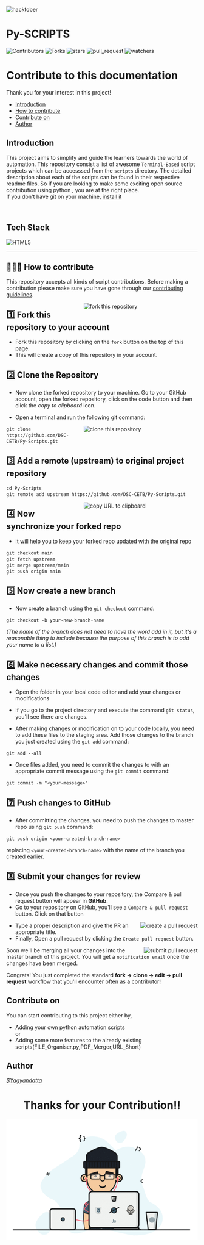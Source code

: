 ![hacktober](https://miro.medium.com/max/1400/0*nuqEJFMVU_qIE2ZO)

# Py-SCRIPTS

![Contributors](https://img.shields.io/github/contributors/DSC-CETB/Py-Scripts?color=darkgreen&style=plasitc)
![Forks](https://img.shields.io/github/forks/DSC-CETB/Py-Scripts?color=blue&style=plasitc)
![stars](https://img.shields.io/github/stars/DSC-CETB/Py-Scripts?style=plastic)
![pull_request](https://img.shields.io/github/issues-pr/DSC-CETB/Py-Scripts?style=plastic)
![watchers](https://img.shields.io/github/watchers/DSC-CETB/Py-Scripts?style=social)

# Contribute to this documentation

Thank you for your interest in this project!

* [Introduction](#introduction)
* [How to contribute](#how-to-contribute)
* [Contribute on](#contribute-on)
* [Author](#author)

## **Introduction**

This project aims to simplify and guide the learners towards the world of automation. This repository consist a list of awesome `Terminal-Based` script projects which  can be accesssed from  the ``scripts`` directory. The detailed description  about each of the scripts can be found in their respective readme files.
So if you are looking to make some exciting open source contribution using python , you are at the right place.
</br>
If you don't have git on your machine, [install it](https://help.github.com/articles/set-up-git/)

</br>

## **Tech Stack**

<img alt="HTML5" src="https://img.shields.io/badge/python-grey?&style=for-the-badge&logo=python&logoColor=blue" >

</br>

***

## 🧑🏿‍💻 **How to contribute**

This repository accepts all kinds of script contributions. Before making a contribution please make sure you have gone through our [contributing guidelines](https://github.com/DSC-CETB/Py-Scripts/blob/master/.github/CONTRIBUTING.md).

<img align="right" width="300" src="https://user-images.githubusercontent.com/64744084/95018364-e7d2df00-067c-11eb-9989-5ed586adb11b.jpg" alt="fork this repository" />

## 1️⃣ Fork this repository to your account</br>

* Fork this repository by clicking on the `fork` button on the top of this page.
* This will create a copy of this repository in your account.

## 2️⃣ Clone the Repository

* Now clone the forked repository to your machine. Go to your GitHub account, open the forked repository, click on the code button and then click the _copy to clipboard_ icon.

* Open a terminal and run the following git command:

<img align="right" width="300" src="https://firstcontributions.github.io/assets/Readme/clone.png" alt="clone this repository" />

```shell
git clone https://github.com/DSC-CETB/Py-Scripts.git
```

## 3️⃣ Add a remote (upstream) to original project repository

```shell
cd Py-Scripts
git remote add upstream https://github.com/DSC-CETB/Py-Scripts.git
```

<img align="right" width="300" src="https://firstcontributions.github.io/assets/Readme/copy-to-clipboard.png" alt="copy URL to clipboard" />

## 4️⃣ Now synchronize your forked repo

* It will help you to keep your forked repo updated with the original repo

```shell
git checkout main
git fetch upstream
git merge upstream/main
git push origin main
```

## 5️⃣ Now create a new branch

* Now create a branch using the `git checkout` command:

```shell
git checkout -b your-new-branch-name
```

_(The name of the branch does not need to have the word add in it, but it's a reasonable thing to include because the purpose of this branch is to add your name to a list.)_

## 6️⃣ Make necessary changes and commit those changes

* Open the folder in your local code editor and add your changes or modifications

* If you go to the project directory and execute the command `git status`, you'll see there are changes.

* After making changes or modification on to your code locally, you need to add these files to the staging area. Add those changes to the branch you just created using the `git add` command:

```shell
git add --all
```

* Once files added, you need to commit the changes to with an appropriate commit message using the `git commit` command:

```shell
git commit -m "<your-message>"
```

## 7️⃣ Push changes to GitHub

* After committing the changes, you need to push the changes to master repo using `git push` command:

```shell
git push origin <your-created-branch-name>
```

replacing `<your-created-branch-name>` with the name of the branch you created earlier.

## 8️⃣ Submit your changes for review

* Once you push the changes to your repository, the Compare & pull request button will appear in **GitHub**.</br>
* Go to your repository on GitHub, you'll see a `Compare & pull request` button. Click on that button
<img style="float: right;" src="https://firstcontributions.github.io/assets/Readme/compare-and-pull.png" alt="create a pull request" />

* Type a proper description and give the PR an appropriate title. 
* Finally, Open a pull request by clicking the `Create pull request` button.

<img style="float: right;" src="https://firstcontributions.github.io/assets/Readme/submit-pull-request.png" alt="submit pull request" />

Soon we'll be merging all your changes into the master branch of this project. You will get a `notification email` once the changes have been merged.

Congrats! You just completed the standard **fork -> clone -> edit -> pull request** workflow that you'll encounter often as a contributor!

## **Contribute on**

You can start contributing to this project  either by,

* Adding your own python automation scripts
</br>or
* Adding some more features to the already existing scripts(FILE_Organiser.py,PDF_Merger,URL_Short)

## **Author**

_[$Yagyandatta](https://github.com/yagyandatta)_

<div>
<h1 align="center"> Thanks for your Contribution!! </h1>
</div>

<div align='center'>
<img style="float: center;" src=".github/images/1_IRGHmiGsa16stedQvIaZfw.gif" alt="submit pull request" />
</div>
